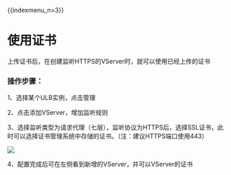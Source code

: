 {{indexmenu_n>3}}


# 使用证书

上传证书后，在创建监听HTTPS的VServer时，就可以使用已经上传的证书

### 操作步骤： 

1、选择某个ULB实例，点击管理

2、点击添加VServer，增加监听规则

3、选择监听类型为请求代理（七层），监听协议为HTTPS后，选择SSL证书，此时可以选择证书管理系统中存储的证书。（注：建议HTTPS端口使用443）

![](https://static.ucloud.cn/df8d0249d0bd4eacb50a91608f7e37f7.png)

4、配置完成后可在左侧看到新增的VServer，并可以VServer的证书

